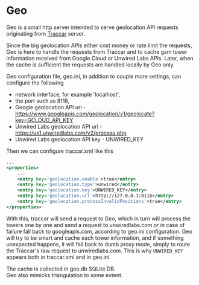 # Geo
Geo is a small http server intended to serve geolocation API requests originating from [Traccar](https://www.traccar.org "Traccar Homepage") server.

Since the big geolocation APIs either cost money or rate limit the requests, Geo is here to handle the requests from Traccar and to cache gsm tower information received from Google Cloud or Unwired Labs APIs. Later, when the cache is sufficient the requests are handled locally by Geo only.

Geo configuration file, geo.ini, in addition to couple more settings, can configure the following
* network interface, for example 'localhost',
* the port such as 8118, 
* Google geolocation API url - https://www.googleapis.com/geolocation/v1/geolocate?key=GCLOUD_API_KEY
* Unwired Labs geolocation API url - https://us1.unwiredlabs.com/v2/process.php
* Unwired Labs geolocation API key - UNWIRED_KEY

Then we can configure traccar.xml like this
```xml
...
<properties>
    ...
    <entry key='geolocation.enable'>true</entry>
    <entry key='geolocation.type'>unwired</entry>
    <entry key='geolocation.key'>UNWIRED_KEY</entry>
    <entry key='geolocation.url'>http://127.0.0.1:8118</entry>
    <entry key='geolocation.processInvalidPositions'>true</entry>
</properties>
```

With this, traccar will send a request to Geo, which in turn will process the towers one by one and send a request to unwiredlabs.com or in case of failure fall back to googleapis.com, according to geo.ini configuration. Geo will try to be smart and cache each tower information, and if something unexpected happens, it will fall back to dumb proxy mode, simply to route the Traccar's raw request to unwiredlabs.com. This is why `UNWIRED_KEY` appears both in traccar.xml and in geo.ini.

The cache is collected in geo.db SQLite DB.  
Geo also mimicks triangulation to some extent.
